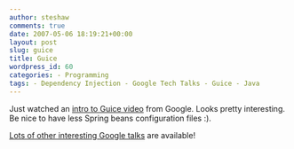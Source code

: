```yaml
---
author: steshaw
comments: true
date: 2007-05-06 18:19:21+00:00
layout: post
slug: guice
title: Guice
wordpress_id: 60
categories: - Programming
tags: - Dependency Injection - Google Tech Talks - Guice - Java
---
```


Just watched an [intro to Guice video](http://video.google.com/videoplay?docid=6068447410873108038&q=user%3A%22Google+engEDU) from Google. Looks pretty interesting. Be nice to have less Spring beans configuration files :).

[Lots of other interesting Google talks](http://video.google.com/videosearch?q=user%3A%22Google+engEDU%22&so=1) are available!
